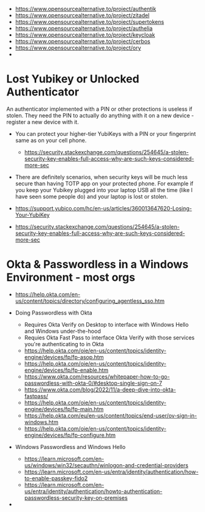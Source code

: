 
- https://www.opensourcealternative.to/project/authentik
- https://www.opensourcealternative.to/project/zitadel
- https://www.opensourcealternative.to/project/supertokens
- https://www.opensourcealternative.to/project/authelia
- https://www.opensourcealternative.to/project/keycloak
- https://www.opensourcealternative.to/project/cerbos
- https://www.opensourcealternative.to/project/ory
- 

# Lost Yubikey or Unlocked Authenticator

An authenticator implemented with a PIN or other protections is useless if stolen.  They need the PIN to actually do anything with it on a new device - register a new device with it.
- You can protect your higher-tier YubiKeys with a PIN or your fingerprint same as on your cell phone.
    - https://security.stackexchange.com/questions/254645/a-stolen-security-key-enables-full-access-why-are-such-keys-considered-more-sec
- There are definitely scenarios, when security keys will be much less secure than having TOTP app on your protected phone. For example if you keep your Yubikey plugged into your laptop USB all the time (like I have seen some people do) and your laptop is lost or stolen.

- https://support.yubico.com/hc/en-us/articles/360013647620-Losing-Your-YubiKey
- https://security.stackexchange.com/questions/254645/a-stolen-security-key-enables-full-access-why-are-such-keys-considered-more-sec


# Okta & Passwordless in a Windows Environment - most orgs

- https://help.okta.com/en-us/content/topics/directory/configuring_agentless_sso.htm
- Doing Passwordless with Okta
    - Requires Okta Verify on Desktop to interface with Windows Hello and Windows under-the-hood
    - Requies Okta Fast Pass to interface Okta Verify with those services you're authenticating to in Okta 
    - https://help.okta.com/oie/en-us/content/topics/identity-engine/devices/fp/fp-asop.htm
    - https://help.okta.com/oie/en-us/content/topics/identity-engine/devices/fp/fp-enable.htm
    - https://www.okta.com/resources/whitepaper-how-to-go-passwordless-with-okta-0/#desktop-single-sign-on-7
    - https://www.okta.com/blog/2022/11/a-deep-dive-into-okta-fastpass/
    - https://help.okta.com/oie/en-us/content/topics/identity-engine/devices/fp/fp-main.htm
    - https://help.okta.com/eu/en-us/content/topics/end-user/ov-sign-in-windows.htm
    - https://help.okta.com/oie/en-us/content/topics/identity-engine/devices/fp/fp-configure.htm

- Windows Passwordless and Windows Hello
    - https://learn.microsoft.com/en-us/windows/win32/secauthn/winlogon-and-credential-providers
    - https://learn.microsoft.com/en-us/entra/identity/authentication/how-to-enable-passkey-fido2
    - https://learn.microsoft.com/en-us/entra/identity/authentication/howto-authentication-passwordless-security-key-on-premises

- 
